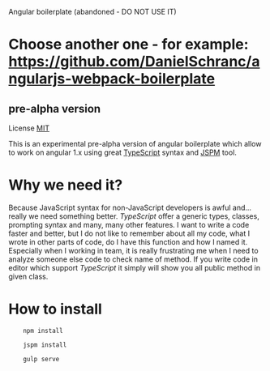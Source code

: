 Angular boilerplate (abandoned - DO NOT USE IT) 

Choose another one - for example: https://github.com/DanielSchranc/angularjs-webpack-boilerplate
==

**pre-alpha version**
--

License [MIT](https://opensource.org/licenses/MIT)

This is an experimental pre-alpha version of angular boilerplate which allow to work on angular 1.x using great [TypeScript](http://www.typescriptlang.org/) syntax and [JSPM](http://jspm.io/) tool.

Why we need it?
==

Because JavaScript syntax for non-JavaScript developers is awful and... really we need something better. _TypeScript_ offer a generic types, classes, prompting syntax and many, many other features. I want to write a code faster and better, but I do not like to remember about all my code, what I wrote in other parts of code, do I have this function and how I named it. Especially when I working in team, it is really frustrating me when I need to analyze someone else code to check name of method. If you write code in editor which support _TypeScript_ it simply will show you all public method in given class.


How to install
==

```
    npm install
```

```
    jspm install
```

```
    gulp serve
```
